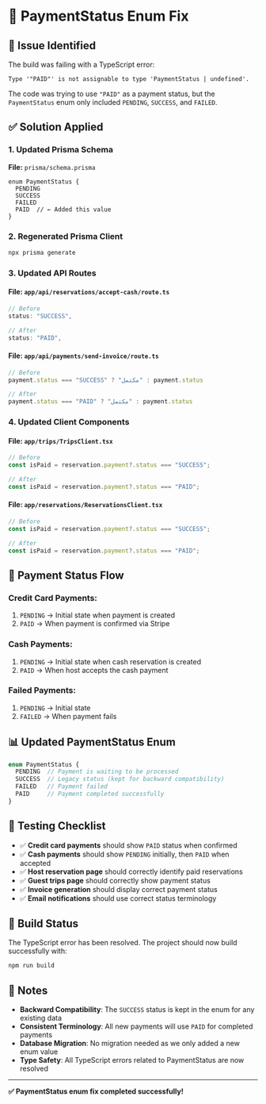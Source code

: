 # 🔧 PaymentStatus Enum Fix

## 🎯 **Issue Identified**

The build was failing with a TypeScript error:
```
Type '"PAID"' is not assignable to type 'PaymentStatus | undefined'.
```

The code was trying to use `"PAID"` as a payment status, but the `PaymentStatus` enum only included `PENDING`, `SUCCESS`, and `FAILED`.

## ✅ **Solution Applied**

### 1. **Updated Prisma Schema**
**File:** `prisma/schema.prisma`

```prisma
enum PaymentStatus {
  PENDING
  SUCCESS
  FAILED
  PAID  // ← Added this value
}
```

### 2. **Regenerated Prisma Client**
```bash
npx prisma generate
```

### 3. **Updated API Routes**

#### **File:** `app/api/reservations/accept-cash/route.ts`
```typescript
// Before
status: "SUCCESS",

// After  
status: "PAID",
```

#### **File:** `app/api/payments/send-invoice/route.ts`
```typescript
// Before
payment.status === "SUCCESS" ? "مكتمل" : payment.status

// After
payment.status === "PAID" ? "مكتمل" : payment.status
```

### 4. **Updated Client Components**

#### **File:** `app/trips/TripsClient.tsx`
```typescript
// Before
const isPaid = reservation.payment?.status === "SUCCESS";

// After
const isPaid = reservation.payment?.status === "PAID";
```

#### **File:** `app/reservations/ReservationsClient.tsx`
```typescript
// Before
const isPaid = reservation.payment?.status === "SUCCESS";

// After
const isPaid = reservation.payment?.status === "PAID";
```

## 🔄 **Payment Status Flow**

### **Credit Card Payments:**
1. `PENDING` → Initial state when payment is created
2. `PAID` → When payment is confirmed via Stripe

### **Cash Payments:**
1. `PENDING` → Initial state when cash reservation is created
2. `PAID` → When host accepts the cash payment

### **Failed Payments:**
1. `PENDING` → Initial state
2. `FAILED` → When payment fails

## 📊 **Updated PaymentStatus Enum**

```typescript
enum PaymentStatus {
  PENDING  // Payment is waiting to be processed
  SUCCESS  // Legacy status (kept for backward compatibility)
  FAILED   // Payment failed
  PAID     // Payment completed successfully
}
```

## 🧪 **Testing Checklist**

- ✅ **Credit card payments** should show `PAID` status when confirmed
- ✅ **Cash payments** should show `PENDING` initially, then `PAID` when accepted
- ✅ **Host reservation page** should correctly identify paid reservations
- ✅ **Guest trips page** should correctly show payment status
- ✅ **Invoice generation** should display correct payment status
- ✅ **Email notifications** should use correct status terminology

## 🚀 **Build Status**

The TypeScript error has been resolved. The project should now build successfully with:

```bash
npm run build
```

## 📝 **Notes**

- **Backward Compatibility**: The `SUCCESS` status is kept in the enum for any existing data
- **Consistent Terminology**: All new payments will use `PAID` for completed payments
- **Database Migration**: No migration needed as we only added a new enum value
- **Type Safety**: All TypeScript errors related to PaymentStatus are now resolved

---

**✅ PaymentStatus enum fix completed successfully!**
